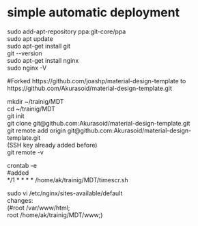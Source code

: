 <h1>simple automatic deployment</h1>
<p>sudo add-apt-repository ppa:git-core/ppa<br>
sudo apt update<br>
sudo apt-get install git<br>
git --version <br>
sudo apt-get install nginx<br>
sudo nginx -V</p>
<p>#Forked https://github.com/joashp/material-design-template to https://github.com/Akurasoid/material-design-template.git</p>
<p>mkdir ~/trainig/MDT<br>
cd ~/trainig/MDT<br>
git init<br>
git clone git@github.com:Akurasoid/material-design-template.git<br>
git remote add origin git@github.com:Akurasoid/material-design-template.git<br>
(SSH key already added before)<br>
git remote -v</p>
<p>crontab -e<br>
#added <br>
*/1 * * * * /home/ak/trainig/MDT/timescr.sh<br>

sudo vi /etc/nginx/sites-available/default<br>
changes:<br>
(#root /var/www/html;<br>
  root /home/ak/trainig/MDT/www;)<br>
</p>
<br>